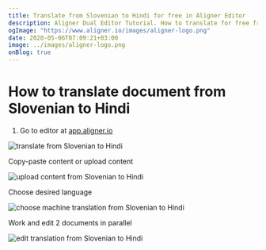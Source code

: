 ```yaml
---
title: Translate from Slovenian to Hindi for free in Aligner Editor
description: Aligner Dual Editor Tutorial. How to translate for free from Slovenian to Hindi. Aligner is multilingual document management platform. 
ogImage: "https://www.aligner.io/images/aligner-logo.png"
date: 2020-05-06T07:09:21+03:00
image: ../images/aligner-logo.png
onBlog: true
---
```


# How to translate document from Slovenian to Hindi

1. Go to editor at [app.aligner.io](https://app.aligner.io "Aligner App web page")

![translate from Slovenian to Hindi](../aligner-blank-editor.png "translate from Slovenian to Hindi")

Copy-paste content or upload content

![upload content from Slovenian to Hindi](../aligner-uploaded-document.png "upload content from Slovenian to Hindi")

Choose desired language

![choose machine translation from Slovenian to Hindi](../aligner-language-dropdown.png "choose machine translation from Slovenian to Hindi")

Work and edit 2 documents in parallel

![edit translation from Slovenian to Hindi](../aligner-double-sitded-editor.png "edit translation from Slovenian to Hindi")


